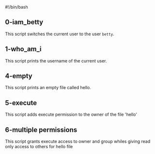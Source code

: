 #!/bin/bash

## 0-iam_betty
This script switches the current user to the user `betty`.

## 1-who_am_i
This script prints the username of the current user.

## 4-empty
This script prints an empty file called hello.

## 5-execute
This script adds execute permission to the owner of the file 'hello'

## 6-multiple permissions
This script grants execute access to owner and group whiles giving read only access to others for hello file
